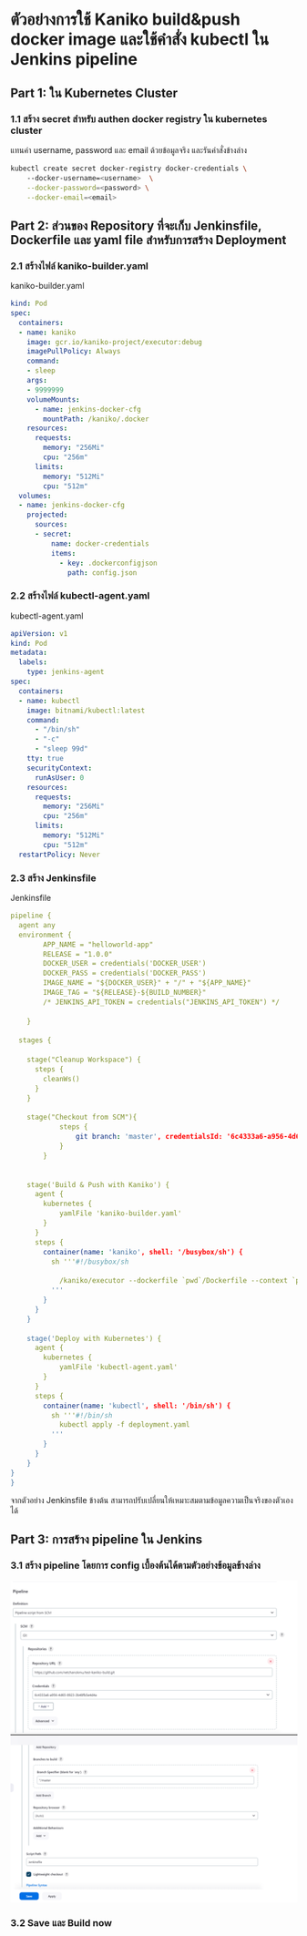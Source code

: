 # ตัวอย่างการใช้ Kaniko build&push docker image  และใช้คำสั่ง kubectl ใน Jenkins pipeline
<!-- ## Table of Contents
- [Installation](#installation)
- [Usage](#usage)
- [Contributing](#contributing)
- [License](#license) -->

## Part 1: ใน Kubernetes Cluster
### 1.1 สร้าง secret สำหรับ authen docker registry ใน kubernetes cluster

แทนค่า username, password และ email ด้วยข้อมูลจริง และรันคำสั่งข้างล่าง
```bash
kubectl create secret docker-registry docker-credentials \  
    --docker-username=<username>  \
    --docker-password=<password> \
    --docker-email=<email>
```
## Part 2: ส่วนของ Repository ที่จะเก็บ Jenkinsfile, Dockerfile และ yaml file สำหรับการสร้าง Deployment
### 2.1 สร้างไฟล์ kaniko-builder.yaml 
kaniko-builder.yaml
```yaml
kind: Pod
spec:
  containers:
  - name: kaniko
    image: gcr.io/kaniko-project/executor:debug
    imagePullPolicy: Always
    command:
    - sleep
    args:
    - 9999999
    volumeMounts:
      - name: jenkins-docker-cfg
        mountPath: /kaniko/.docker
    resources:
      requests:
        memory: "256Mi"  
        cpu: "256m"      
      limits:
        memory: "512Mi"  
        cpu: "512m"      
  volumes:
  - name: jenkins-docker-cfg
    projected:
      sources:
      - secret:
          name: docker-credentials
          items:
            - key: .dockerconfigjson
              path: config.json
```
### 2.2 สร้างไฟล์ kubectl-agent.yaml
kubectl-agent.yaml
```yaml
apiVersion: v1
kind: Pod
metadata:
  labels:
    type: jenkins-agent
spec:
  containers:
  - name: kubectl
    image: bitnami/kubectl:latest
    command:
      - "/bin/sh"
      - "-c"
      - "sleep 99d"
    tty: true
    securityContext:
      runAsUser: 0
    resources:
      requests:
        memory: "256Mi"  
        cpu: "256m"      
      limits:
        memory: "512Mi"  
        cpu: "512m"
  restartPolicy: Never
```
### 2.3 สร้าง Jenkinsfile 
Jenkinsfile

```yaml
pipeline {
  agent any
  environment {
        APP_NAME = "helloworld-app"
        RELEASE = "1.0.0"
        DOCKER_USER = credentials('DOCKER_USER')
        DOCKER_PASS = credentials('DOCKER_PASS')
        IMAGE_NAME = "${DOCKER_USER}" + "/" + "${APP_NAME}"
        IMAGE_TAG = "${RELEASE}-${BUILD_NUMBER}"
        /* JENKINS_API_TOKEN = credentials("JENKINS_API_TOKEN") */

    }

  stages {

    stage("Cleanup Workspace") {
      steps {
        cleanWs()
      }
    }

    stage("Checkout from SCM"){
            steps {
                git branch: 'master', credentialsId: '6c4333a6-a956-4d65-8923-3b48fb5e4d4a', url: 'https://github.com/netchanokmu/test-kaniko-build.git'
            }
        }


    stage('Build & Push with Kaniko') {
      agent {
        kubernetes {
            yamlFile 'kaniko-builder.yaml'
        }
      }
      steps {
        container(name: 'kaniko', shell: '/busybox/sh') {
          sh '''#!/busybox/sh

            /kaniko/executor --dockerfile `pwd`/Dockerfile --context `pwd` --destination=${IMAGE_NAME}:${IMAGE_TAG} --destination=${IMAGE_NAME}:latest
          '''
        }
      }
    }

    stage('Deploy with Kubernetes') {
      agent {
        kubernetes {
            yamlFile 'kubectl-agent.yaml'
        }
      }
      steps {
        container(name: 'kubectl', shell: '/bin/sh') {
          sh '''#!/bin/sh
            kubectl apply -f deployment.yaml
          '''
        }
      }
    }
}
}
```
จากตัวอย่าง Jenkinsfile ข้างต้น สามารถปรับเปลี่ยนให้เหมาะสมตามข้อมูลความเป็นจริงของตัวเองได้

## Part 3: การสร้าง pipeline ใน Jenkins 

### 3.1 สร้าง pipeline โดยการ config เบื้องต้นได้ตามตัวอย่างข้อมูลข้างล่าง
![pipeline1](images/pipeline1.png)
![pipeline2](images/pipeline2.png)

### 3.2 Save และ  Build now






